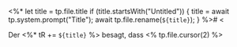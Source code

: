 <%*
  let title = tp.file.title
  if (title.startsWith("Untitled")) {
    title = await tp.system.prompt("Title");
    await tp.file.rename(`${title}`);
  } 
%># $<% tp.file.cursor(1) %>$

Der <%* tR += `${title}` %> besagt, dass <% tp.file.cursor(2) %>
